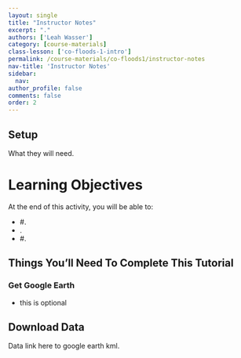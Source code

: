 ```yaml
---
layout: single
title: "Instructor Notes"
excerpt: "."
authors: ['Leah Wasser']
category: [course-materials]
class-lesson: ['co-floods-1-intro']
permalink: /course-materials/co-floods1/instructor-notes
nav-title: 'Instructor Notes'
sidebar:
  nav:
author_profile: false
comments: false
order: 2
---
```



## Setup

What they will need.


<div class='notice--success' markdown="1">

# Learning Objectives
At the end of this activity, you will be able to:

* #.
*  .
* #.

## Things You’ll Need To Complete This Tutorial

### Get Google Earth

* this is optional

## Download Data

Data link here to google earth kml.

  </div>
